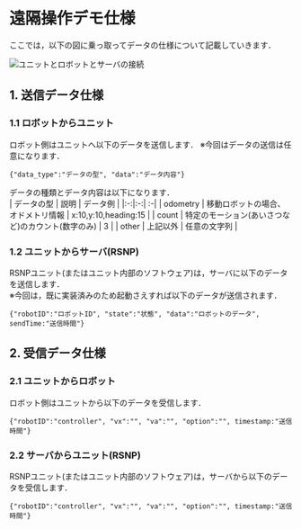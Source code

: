 # 遠隔操作デモ仕様

ここでは，以下の図に乗っ取ってデータの仕様について記載していきます．

![ユニットとロボットとサーバの接続](https://user-images.githubusercontent.com/46204057/102591811-f8f89b80-4155-11eb-8ef8-16e89d93c01c.png)

## 1. 送信データ仕様
### 1.1 ロボットからユニット
ロボット側はユニットへ以下のデータを送信します．
※今回はデータの送信は任意になります．  

```text
{"data_type":"データの型", "data":"データ内容"}
```

データの種類とデータ内容は以下になります．  
| データの型 | 説明 | データ例 |
|:-:|:-:| :-|
| odometry | 移動ロボットの場合、オドメトリ情報 | x:10,y:10,heading:15 |
| count | 特定のモーション(あいさつなど)のカウント(数字のみ) | 3 |
| other | 上記以外 | 任意の文字列 |


### 1.2 ユニットからサーバ(RSNP)
RSNPユニット(またはユニット内部のソフトウェア)は，サーバに以下のデータを送信します．  
※今回は，既に実装済みのため起動さえすれば以下のデータが送信されます．  

```text
{"robotID":"ロボットID", "state":"状態", "data":"ロボットのデータ", sendTime:"送信時間"}
```


## 2. 受信データ仕様
### 2.1 ユニットからロボット
ロボット側はユニットから以下のデータを受信します．  

```text
{"robotID":"controller", "vx":"", "va":"", "option":"", timestamp:"送信時間"}
```

### 2.2 サーバからユニット(RSNP)
RSNPユニット(またはユニット内部のソフトウェア)は，サーバから以下のデータを受信します．  

```text
{"robotID":"controller", "vx":"", "va":"", "option":"", timestamp:"送信時間"}
```
